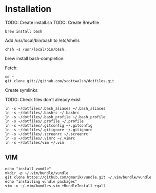 Installation
============

TODO: Create install.sh
TODO: Create Brewfile

    brew install bash
    
Add /usr/local/bin/bash to /etc/shells

    chsh -s /usr/local/bin/bash.

brew install bash-completion

Fetch:

    cd ~
    git clone git://github.com/scottwalsh/dotfiles.git
    
Create symlinks:

TODO: Check files don't already exist

    ln -s ~/dotfiles/.bash_aliases ~/.bash_aliases
    ln -s ~/dotfiles/.bashrc ~/.bashrc
    ln -s ~/dotfiles/.bash_profile ~/.bash_profile
    ln -s ~/dotfiles/.profile ~/.profile
    ln -s ~/dotfiles/.gitconfig ~/.gitconfig
    ln -s ~/dotfiles/.gitignore ~/.gitignore
    ln -s ~/dotfiles/.screenrc ~/.screenrc
    ln -s ~/dotfiles/.vimrc ~/.vimrc
    ln -s ~/dotfiles/vim ~/.vim
    
VIM
---

    echo "install vundle"
    mkdir -p ~/.vim/bundle/vundle
    git clone https://github.com/gmarik/vundle.git ~/.vim/bundle/vundle
    echo "installing vundle packages"
    vim -u ~/.vim/bundles.vim +BundleInstall +qall
